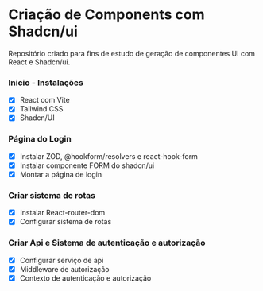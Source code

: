 # Criação de Components com Shadcn/ui
Repositório criado para fins de estudo de geração de componentes UI com React e Shadcn/ui.

### Inicio - Instalações ###
 - [X] React com Vite
 - [X] Tailwind CSS
 - [X] Shadcn/UI

### Página do Login
 - [X] Instalar ZOD, @hookform/resolvers e react-hook-form
 - [X] Instalar componente FORM do shadcn/ui
 - [X] Montar a página de login

### Criar sistema de rotas
 - [X] Instalar React-router-dom
 - [X] Configurar sistema de rotas

### Criar Api e Sistema de autenticação e autorização
 - [X] Configurar serviço de api
 - [X] Middleware de autorização
 - [X] Contexto de autenticação e autorização